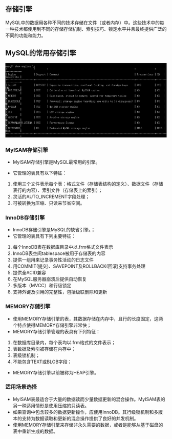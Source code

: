 ## 存储引擎

MySQL中的数据用各种不同的技术存储在文件（或者内存）中。这些技术中的每一种技术都使用到不同的存储存储机制、索引技巧、锁定水平并且最终提供广泛的不同的功能和能力。

## MySQL的常用存储引擎

![title](https://raw.githubusercontent.com/XQLong/Image-Hosting/master/gitnote/2019/08/30/1567137511408-1567137511681.png)

### MyISAM存储引擎 

-  MyISAM存储引擎是MySQL最常用的引擎。

- 它管理的表具有以下特征：
1. 使用三个文件表示每个表：格式文件（存储表结构的定义）、数据文件（存储表行的内容）、索引文件（存储表上的索引）；
2. 灵活的AUTO_INCREMENT字段处理；
3. 可被转换为压缩、只读来节省空间。

### InnoDB存储引擎

- InnoDB存储引擎是MySQL的缺省引擎。；
- 它管理的表具有下列主要特征：
1. 每个InnoDB表在数据库目录中以.frm格式文件表示
2. InnoDB表空间tablespace被用于存储表的内容
3. 提供一组用来记录事务性活动的日志文件
4. 用COMMIT(提交)、SAVEPOINT及ROLLBACK(回滚)支持事务处理
5. 提供全ACID兼容
6. 在MySQL服务器崩溃后提供自动恢复
7. 多版本（MVCC）和行级锁定
8. 支持外键及引用的完整性，包括级联删除和更新 

### MEMORY存储引擎 

- 使用MEMORY存储引擎的表，其数据存储在内存中，且行的长度固定，这两个特点使得MEMORY存储引擎非常快；
- MEMORY存储引擎管理的表具有下列特征：
1. 在数据库目录内，每个表均以.frm格式的文件表示；
2. 表数据及索引被存储在内存中；
3. 表级锁机制；
4. 不能包含TEXT或BLOB字段；
- MEMORY存储引擎以前被称为HEAP引擎。 

### 适用场景选择

- MyISAM表最适合于大量的数据读而少量数据更新的混合操作。MyISAM表的另一种适用情形是使用压缩的只读表。
- 如果查询中包含较多的数据更新操作，应使用InnoDB。其行级锁机制和多版本的支持为数据读取和更新的混合操作提供了良好的并发机制。
- 使用MEMORY存储引擎来存储非永久需要的数据，或者是能够从基于磁盘的表中重新生成的数据。




